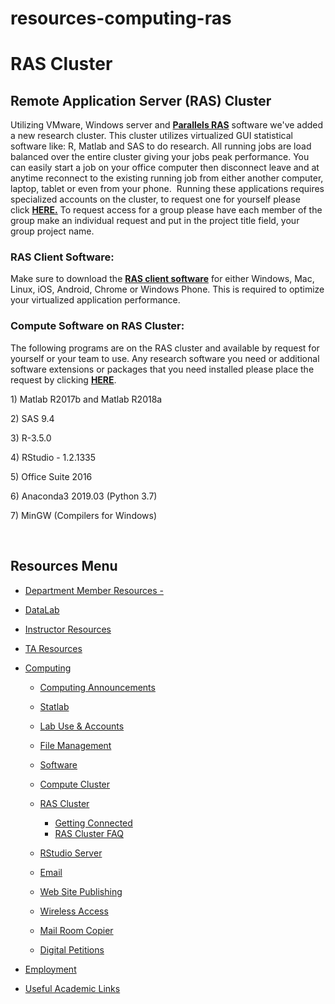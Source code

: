 # resources-computing-ras

# RAS Cluster

## Remote Application Server (RAS) Cluster

Utilizing VMware, Windows server and [**Parallels RAS**](https://www.parallels.com/products/ras/remote-application-server/) software we've added a new research cluster. This cluster utilizes virtualized GUI statistical software like: R, Matlab and SAS to do research. All running jobs are load balanced over the entire cluster giving your jobs peak performance. You can easily start a job on your office computer then disconnect leave and at anytime reconnect to the existing running job from either another computer, laptop, tablet or even from your phone.  Running these applications requires specialized accounts on the cluster, to request one for yourself please click [**HERE.**](https://regulation.pstat.ucsb.edu/ras/request_account.htm) To request access for a group please have each member of the group make an individual request and put in the project title field, your group project name.

### RAS Client Software:

Make sure to download the [**RAS client software**](https://www.parallels.com/products/ras/download/client/) for either Windows, Mac, Linux, iOS, Android, Chrome or Windows Phone. This is required to optimize your virtualized application performance.

### Compute Software on RAS Cluster:

The following programs are on the RAS cluster and available by request for yourself or your team to use. Any research software you need or additional software extensions or packages that you need installed please place the request by clicking [**HERE**](mailto:sysadmin@pstat.ucsb.edu?subject=Please%20install%20additional%20software%20on%20the%20RAS%20cluster&body=Is%20the%20Software%20needed%20a%3A%0A1%29%20Program%0A2%29%20Extension%20to%20a%20program%0A3%29%20Package%20to%20a%20program%20%28i.e.%20an%20R%20package%29%0A%0APlease%20provide%20a%20link%20to%20the%20software%2C%20extension%20or%20package%3A%0A%0AAnd%20a%20reason%20why%20you%20need%20this%20installed%20for%20your%20project.).

1\) Matlab R2017b and Matlab R2018a

2\) SAS 9.4

3\) R-3.5.0

4\) RStudio - 1.2.1335

5\) Office Suite 2016

6\) Anaconda3 2019.03 (Python 3.7)

7\) MinGW (Compilers for Windows)

 

## Resources Menu

- [Department Member Resources -](/resources "Department Member Resources")
- [DataLab](/resources/statlab "DataLab")
- [Instructor Resources](/resources/instructor "Instructor Resources")
- [TA Resources](/resources/ta-resources "TA Resources")
- [Computing](/resources/computing "Computing")
  
  - [Computing Announcements](/resources/computing/announcements "Computing Announcements")
  - [Statlab](/resources/computing/statlab "Statlab")
  - [Lab Use &amp; Accounts](/resources/computing/lab-use "Lab Use & Accounts")
  - [File Management](/resources/computing/file-management "File Management")
  - [Software](/resources/computing/software "Software")
  - [Compute Cluster](/resources/computing/cluster "Compute Cluster")
  - [RAS Cluster](/resources/computing/ras "RAS Cluster")
    
    - [Getting Connected](/resources/computing/ras/connect "Getting Connected")
    - [RAS Cluster FAQ](/resources/computing/ras/faq "Remote Application Server (RAS) Cluster FAQ")
  - [RStudio Server](/resources/computing/rstudio "RStudio Server")
  - [Email](/resources/computing/email "Email")
  - [Web Site Publishing](/resources/computing/website "Web Site Publishing")
  - [Wireless Access](/resources/computing/wireless "Wireless Access")
  - [Mail Room Copier](/resources/computing/copier "Mail Room Copier")
  - [Digital Petitions](/resources/computing/digital-petitions "Digital Petitions")
- [Employment](/about/employment "Employment")
- [Useful Academic Links](/resources/useful "Useful Academic Links")